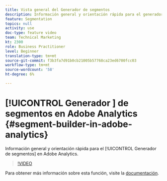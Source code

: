 ```yaml
---
title: Vista general del Generador de segmentos
description: Información general y orientación rápida para el generador de segmentos en Adobe Analytics.
feature: Segmentation
topics: null
activity: use
doc-type: feature video
team: Technical Marketing
kt: 2300
role: Business Practitioner
level: Beginner
translation-type: tm+mt
source-git-commit: f3b3fa7d91b0cb21005b57768ca23ed6700fcc03
workflow-type: tm+mt
source-wordcount: '58'
ht-degree: 6%

---
```



# [!UICONTROL Generador ] de segmentos en Adobe Analytics  {#segment-builder-in-adobe-analytics}

Información general y orientación rápida para el [!UICONTROL Generador de segmentos] en Adobe Analytics.

>[!VIDEO](https://video.tv.adobe.com/v/25404/?quality=12)

Para obtener más información sobre esta función, visite la [documentación](https://marketing.adobe.com/resources/help/en_US/analytics/segment/index.html?f=seg_build_ui).
